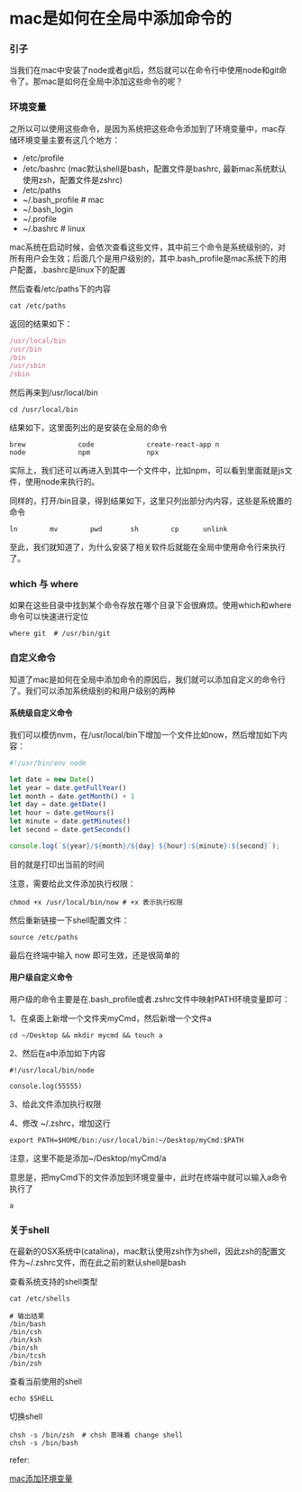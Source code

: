 # mac是如何在全局中添加命令的

### 引子

当我们在mac中安装了node或者git后，然后就可以在命令行中使用node和git命令了。那mac是如何在全局中添加这些命令的呢？

### 环境变量

之所以可以使用这些命令，是因为系统把这些命令添加到了环境变量中，mac存储环境变量主要有这几个地方：

- /etc/profile
- /etc/bashrc (mac默认shell是bash，配置文件是bashrc, 最新mac系统默认使用zsh，配置文件是zshrc)
- /etc/paths
- ~/.bash_profile # mac
- ~/.bash_login
- ~/.profile
- ~/.bashrc # linux

mac系统在启动时候，会依次查看这些文件，其中前三个命令是系统级别的，对所有用户会生效；后面几个是用户级别的，其中.bash_profile是mac系统下的用户配置，.bashrc是linux下的配置

然后查看/etc/paths下的内容

```shell
cat /etc/paths
```

返回的结果如下：

```js
/usr/local/bin
/usr/bin
/bin
/usr/sbin
/sbin
```

然后再来到/usr/local/bin

```shell
cd /usr/local/bin
```

结果如下，这里面列出的是安装在全局的命令

```shell
brew             code             create-react-app n                node             npm              npx
```
实际上，我们还可以再进入到其中一个文件中，比如npm，可以看到里面就是js文件，使用node来执行的。

同样的，打开/bin目录，得到结果如下，这里只列出部分内内容，这些是系统置的命令

```shell
ln        mv        pwd       sh        cp      unlink
```
至此，我们就知道了，为什么安装了相关软件后就能在全局中使用命令行来执行了。

### which 与 where

如果在这些目录中找到某个命令存放在哪个目录下会很麻烦。使用which和where命令可以快速进行定位

```shell
where git  # /usr/bin/git
```

### 自定义命令

知道了mac是如何在全局中添加命令的原因后，我们就可以添加自定义的命令行了。我们可以添加系统级别的和用户级别的两种

#### 系统级自定义命令

我们可以模仿nvm，在/usr/local/bin下增加一个文件比如now，然后增加如下内容：

```js
#!/usr/bin/env node

let date = new Date()
let year = date.getFullYear()
let month = date.getMonth() + 1
let day = date.getDate()
let hour = date.getHours()
let minute = date.getMinutes()
let second = date.getSeconds()

console.log(`${year}/${month}/${day} ${hour}:${minute}:${second}`);
```
目的就是打印出当前的时间

注意，需要给此文件添加执行权限：
```shell
chmod +x /usr/local/bin/now # +x 表示执行权限
```

然后重新链接一下shell配置文件：

```shell
source /etc/paths
```
最后在终端中输入 now 即可生效，还是很简单的

#### 用户级自定义命令

用户级的命令主要是在.bash_profile或者.zshrc文件中映射PATH环境变量即可：

1、在桌面上新增一个文件夹myCmd，然后新增一个文件a
```shell
cd ~/Desktop && mkdir mycmd && touch a
```

2、然后在a中添加如下内容

```shell
#!/usr/local/bin/node

console.log(55555)
```

3、给此文件添加执行权限

4、修改 ~/.zshrc，增加这行
```shell
export PATH=$HOME/bin:/usr/local/bin:~/Desktop/myCmd:$PATH
```
注意，这里不能是添加~/Desktop/myCmd/a

意思是，把myCmd下的文件添加到环境变量中，此时在终端中就可以输入a命令执行了

```shell
a
```

### 关于shell

在最新的OSX系统中(catalina)，mac默认使用zsh作为shell，因此zsh的配置文件为~/.zshrc文件，而在此之前的默认shell是bash

查看系统支持的shell类型

```shell
cat /etc/shells

# 输出结果
/bin/bash
/bin/csh
/bin/ksh
/bin/sh
/bin/tcsh
/bin/zsh
```

查看当前使用的shell

```shell
echo $SHELL
```

切换shell

```shell
chsh -s /bin/zsh  # chsh 意味着 change shell
chsh -s /bin/bash
```

refer:

[mac添加环境变量](https://zhuanlan.zhihu.com/p/25976099)
